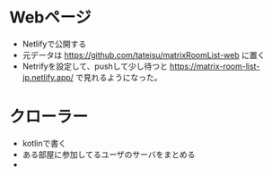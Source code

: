 
# Webページ
- Netlifyで公開する
- 元データは https://github.com/tateisu/matrixRoomList-web に置く
- Netrifyを設定して、pushして少し待つと https://matrix-room-list-jp.netlify.app/ で見れるようになった。


# クローラー
- kotlinで書く
- ある部屋に参加してるユーザのサーバをまとめる
- 


